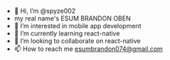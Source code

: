 - 👋 Hi, I’m @spyze002
- my real name's ESUM BRANDON OBEN
- 👀 I’m interested in mobile app development
- 🌱 I’m currently learning react-native
- 💞️ I’m looking to collaborate on react-native
- 📫 How to reach me esumbrandon074@gmail.com

<!---
spyze002/spyze002 is a ✨ special ✨ repository because its `README.md` (this file) appears on your GitHub profile.
You can click the Preview link to take a look at your changes.
--->
